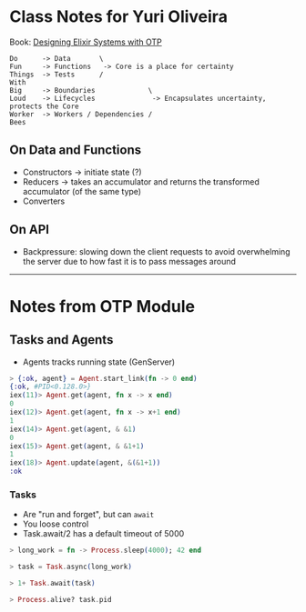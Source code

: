 # Class Notes for Yuri Oliveira

Book: [Designing Elixir Systems with OTP](https://pragprog.com/titles/jgotp/designing-elixir-systems-with-otp/)

```
Do      -> Data       \
Fun     -> Functions   -> Core is a place for certainty
Things  -> Tests      /
With
Big     -> Boundaries             \
Loud    -> Lifecycles              -> Encapsulates uncertainty, protects the Core
Worker  -> Workers / Dependencies /
Bees
```

## On Data and Functions

* Constructors  -> initiate state (?)
* Reducers      -> takes an accumulator and returns the transformed accumulator (of the same type)
* Converters

## On API

* Backpressure: slowing down the client requests to avoid overwhelming the server due to how fast it is to pass messages around

---

# Notes from OTP Module

## Tasks and Agents

* Agents tracks running state (GenServer)

```elixir
> {:ok, agent} = Agent.start_link(fn -> 0 end)
{:ok, #PID<0.128.0>}
iex(11)> Agent.get(agent, fn x -> x end)
0
iex(12)> Agent.get(agent, fn x -> x+1 end)
1
iex(14)> Agent.get(agent, & &1)
0
iex(15)> Agent.get(agent, & &1+1)
1
iex(18)> Agent.update(agent, &(&1+1))
:ok
```

### Tasks

* Are "run and forget", but can `await`
* You loose control
* Task.await/2 has a default timeout of 5000

```elixir
> long_work = fn -> Process.sleep(4000); 42 end

> task = Task.async(long_work)

> 1+ Task.await(task)

> Process.alive? task.pid
```